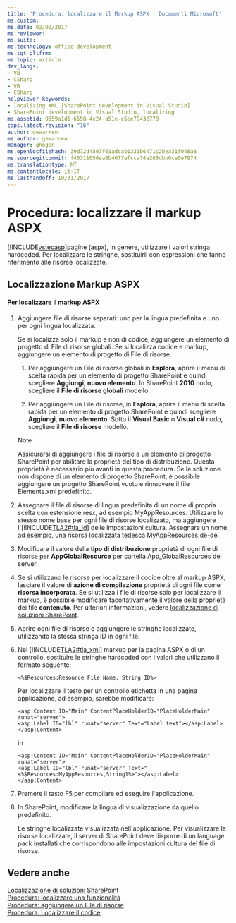 ```yaml
---
title: 'Procedura: localizzare il Markup ASPX | Documenti Microsoft'
ms.custom: 
ms.date: 02/02/2017
ms.reviewer: 
ms.suite: 
ms.technology: office-development
ms.tgt_pltfrm: 
ms.topic: article
dev_langs:
- VB
- CSharp
- VB
- CSharp
helpviewer_keywords:
- localizing XML [SharePoint development in Visual Studio]
- SharePoint development in Visual Studio, localizing
ms.assetid: 9559a1d1-6558-4c24-a51e-c6ee79432778
caps.latest.revision: "16"
author: gewarren
ms.author: gewarren
manager: ghogen
ms.openlocfilehash: 39d72d4807f61adcab1321b6471c2bea31f048a8
ms.sourcegitcommit: f40311056ea0b4677efcca74a285dbb0ce0e7974
ms.translationtype: MT
ms.contentlocale: it-IT
ms.lasthandoff: 10/31/2017
---
```

# <a name="how-to-localize-aspx-markup"></a>Procedura: localizzare il markup ASPX
  [!INCLUDE[vstecasp](../sharepoint/includes/vstecasp-md.md)]pagine (aspx), in genere, utilizzare i valori stringa hardcoded. Per localizzare le stringhe, sostituirli con espressioni che fanno riferimento alle risorse localizzate.  
  
## <a name="localizing-aspx-markup"></a>Localizzazione Markup ASPX  
  
#### <a name="to-localize-aspx-markup"></a>Per localizzare il markup ASPX  
  
1.  Aggiungere file di risorse separati: uno per la lingua predefinita e uno per ogni lingua localizzata.  
  
     Se si localizza solo il markup e non di codice, aggiungere un elemento di progetto di File di risorse globali. Se si localizza codice e markup, aggiungere un elemento di progetto di File di risorse.  
  
    1.  Per aggiungere un File di risorse globali in **Esplora**, aprire il menu di scelta rapida per un elemento di progetto SharePoint e quindi scegliere **Aggiungi**, **nuovo elemento**. In SharePoint **2010** nodo, scegliere il **File di risorse globali** modello.  
  
    2.  Per aggiungere un File di risorse, in **Esplora**, aprire il menu di scelta rapida per un elemento di progetto SharePoint e quindi scegliere **Aggiungi**, **nuovo elemento**. Sotto il **Visual Basic** o **Visual c#** nodo, scegliere il **File di risorse** modello.  
  
    > [!NOTE]  
    >  Assicurarsi di aggiungere i file di risorse a un elemento di progetto SharePoint per abilitare la proprietà del tipo di distribuzione. Questa proprietà è necessario più avanti in questa procedura. Se la soluzione non dispone di un elemento di progetto SharePoint, è possibile aggiungere un progetto SharePoint vuoto e rimuovere il file Elements.xml predefinito.  
  
2.  Assegnare il file di risorse di lingua predefinita di un nome di propria scelta con estensione resx, ad esempio MyAppResources. Utilizzare lo stesso nome base per ogni file di risorse localizzato, ma aggiungere l'[!INCLUDE[TLA2#tla_id](../sharepoint/includes/tla2sharptla-id-md.md)] delle impostazioni cultura. Assegnare un nome, ad esempio, una risorsa localizzata tedesca MyAppResources.de-de.  
  
3.  Modificare il valore della **tipo di distribuzione** proprietà di ogni file di risorse per **AppGlobalResource** per cartella App_GlobalResources del server.  
  
4.  Se si utilizzano le risorse per localizzare il codice oltre al markup ASPX, lasciare il valore di **azione di compilazione** proprietà di ogni file come **risorsa incorporata**. Se si utilizza i file di risorse solo per localizzare il markup, è possibile modificare facoltativamente il valore della proprietà dei file **contenuto**. Per ulteriori informazioni, vedere [localizzazione di soluzioni SharePoint](../sharepoint/localizing-sharepoint-solutions.md).  
  
5.  Aprire ogni file di risorse e aggiungere le stringhe localizzate, utilizzando la stessa stringa ID in ogni file.  
  
6.  Nel [!INCLUDE[TLA2#tla_xml](../sharepoint/includes/tla2sharptla-xml-md.md)] markup per la pagina ASPX o di un controllo, sostituire le stringhe hardcoded con i valori che utilizzano il formato seguente:  
  
    ```  
    <%$Resources:Resource File Name, String ID%>  
    ```  
  
     Per localizzare il testo per un controllo etichetta in una pagina applicazione, ad esempio, sarebbe modificare:  
  
    ```  
    <asp:Content ID="Main" ContentPlaceHolderID="PlaceHolderMain" runat="server">  
    <asp:Label ID="lbl" runat="server" Text="Label text"></asp:Label>  
    </asp:Content>  
    ```  
  
     in  
  
    ```  
    <asp:Content ID="Main" ContentPlaceHolderID="PlaceHolderMain" runat="server">  
    <asp:Label ID="lbl" runat="server" Text="<%$Resources:MyAppResources,String1%>"></asp:Label>  
    </asp:Content>  
    ```  
  
7.  Premere il tasto F5 per compilare ed eseguire l'applicazione.  
  
8.  In SharePoint, modificare la lingua di visualizzazione da quello predefinito.  
  
     Le stringhe localizzate visualizzata nell'applicazione. Per visualizzare le risorse localizzate, il server di SharePoint deve disporre di un language pack installati che corrispondono alle impostazioni cultura del file di risorse.  
  
## <a name="see-also"></a>Vedere anche  
 [Localizzazione di soluzioni SharePoint](../sharepoint/localizing-sharepoint-solutions.md)   
 [Procedura: localizzare una funzionalità](../sharepoint/how-to-localize-a-feature.md)   
 [Procedura: aggiungere un File di risorse](../sharepoint/how-to-add-a-resource-file.md)   
 [Procedura: Localizzare il codice](../sharepoint/how-to-localize-code.md)  
  
  